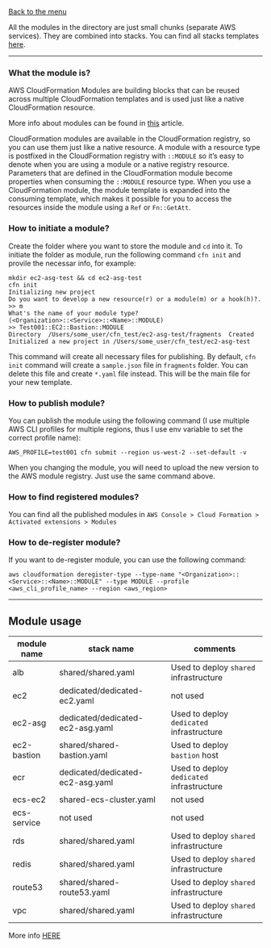 [Back to the menu](../README.md)

All the modules in the directory are just small chunks (separate AWS services).
They are combined into stacks. You can find all stacks templates [here](https://github.com/dmytro-zlobodukhov/cloudformation/tree/main/dynamic-environments/environments).

---

### What the module is?
AWS CloudFormation Modules are building blocks that can be reused across multiple CloudFormation templates and is used just like a native CloudFormation resource.

More info about modules can be found in [this](https://aws.amazon.com/blogs/mt/introducing-aws-cloudformation-modules/) article.

CloudFormation modules are available in the CloudFormation registry, so you can use them just like a native resource. A module with a resource type is postfixed in the CloudFormation registry with `::MODULE` so it’s easy to denote when you are using a module or a native registry resource. Parameters that are defined in the CloudFormation module become properties when consuming the `::MODULE` resource type. When you use a CloudFormation module, the module template is expanded into the consuming template, which makes it possible for you to access the resources inside the module using a `Ref` or `Fn::GetAtt`.

### How to initiate a module?
Create the folder where you want to store the module and `cd` into it.
To initiate the folder as module, run the following command `cfn init` and provile the necessar info, for example:
```
mkdir ec2-asg-test && cd ec2-asg-test
cfn init
Initializing new project
Do you want to develop a new resource(r) or a module(m) or a hook(h)?.
>> m
What's the name of your module type?
(<Organization>::<Service>::<Name>::MODULE)
>> Test001::EC2::Bastion::MODULE
Directory  /Users/some_user/cfn_test/ec2-asg-test/fragments  Created
Initialized a new project in /Users/some_user/cfn_test/ec2-asg-test
```
This command will create all necessary files for publishing.
By default, `cfn init` command will create a `sample.json` file in `fragments` folder.
You can delete this file and create `*.yaml` file instead. This will be the main file for your new template.

### How to publish module?
You can publish the module using the following command (I use multiple AWS CLI profiles for multiple regions, thus I use env variable to set the correct profile name):
```
AWS_PROFILE=test001 cfn submit --region us-west-2 --set-default -v
```

When you changing the module, you will need to upload the new version to the AWS module registry. Just use the same command above.

### How to find registered modules?
You can find all the published modules in `AWS Console > Cloud Formation > Activated extensions > Modules`

### How to de-register module?
If you want to de-register module, you can use the following command:
```
aws cloudformation deregister-type --type-name "<Organization>::<Service>::<Name>::MODULE" --type MODULE --profile <aws_cli_profile_name> --region <aws_region>
```
---

## Module usage
| module name | stack name | comments |
|---|---|---|
| alb | shared/shared.yaml | Used to deploy `shared` infrastructure |
| ec2 | dedicated/dedicated-ec2.yaml | not used |
| ec2-asg | dedicated/dedicated-ec2-asg.yaml | Used to deploy `dedicated` infrastructure |
| ec2-bastion | shared/shared-bastion.yaml | Used to deploy `bastion` host |
| ecr | dedicated/dedicated-ec2-asg.yaml | Used to deploy `dedicated` infrastructure |
| ecs-ec2 | shared-ecs-cluster.yaml | not used |
| ecs-service | not used | not used |
| rds | shared/shared.yaml | Used to deploy `shared` infrastructure |
| redis | shared/shared.yaml | Used to deploy `shared` infrastructure |
| route53 | shared/shared-route53.yaml | Used to deploy `shared` infrastructure |
| vpc | shared/shared.yaml | Used to deploy `shared` infrastructure |

More info [HERE](../README.md)